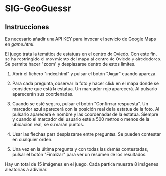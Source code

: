 # SIG-GeoGuessr

## Instrucciones

Es necesario añadir una API KEY para invocar el servicio de Google Maps en _game.html_.

El juego trata la temática de estatuas en el centro de Oviedo. Con este fin, se ha restringido el
  movimiento del mapa al centro de Oviedo y alrededores. Se permite hacer "zoom" y desplazarse dentro
  de estos límites.

  1) Abrir el fichero "index.html" y pulsar el botón "Jugar" cuando apareza.

  2) Para cada pregunta, observar la foto y hacer click en el mapa donde se considere que está la estatua.
     Un marcador rojo aparecerá. Al pulsarlo aparecerán sus coordenadas.

  3) Cuando se esté seguro, pulsar el botón "Confirmar respuesta". Un marcador azul aparecerá con la posición
     real de la estatua de la foto. Al pulsarlo aparecerá el nombre y las coordenadas de la estatua.
     Siempre y cuando el marcador del usuario esté a 500 metros o menos de la ubicación real, se sumarán puntos.

  4) Usar las flechas para desplazarse entre preguntas. Se pueden contestar en cualquier orden.

  5) Una vez en la última pregunta y con todas las demás contestadas, pulsar el botón "Finalizar" para ver un resumen
     de los resultados.

  Hay un total de 15 imágenes en el juego. Cada partida muestra 8 imágenes aleatorias a adivinar.
